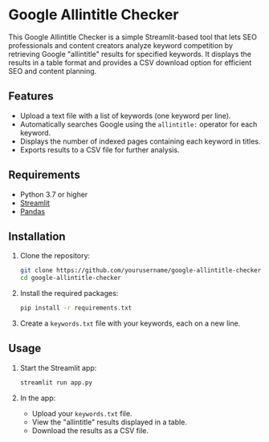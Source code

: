 # Google Allintitle Checker

This Google Allintitle Checker is a simple Streamlit-based tool that lets SEO professionals and content creators analyze keyword competition by retrieving Google "allintitle" results for specified keywords. It displays the results in a table format and provides a CSV download option for efficient SEO and content planning.

## Features

- Upload a text file with a list of keywords (one keyword per line).
- Automatically searches Google using the `allintitle:` operator for each keyword.
- Displays the number of indexed pages containing each keyword in titles.
- Exports results to a CSV file for further analysis.

## Requirements

- Python 3.7 or higher
- [Streamlit](https://streamlit.io)
- [Pandas](https://pandas.pydata.org/)

## Installation

1. Clone the repository:

    ```bash
    git clone https://github.com/yourusername/google-allintitle-checker.git
    cd google-allintitle-checker
    ```

2. Install the required packages:

    ```bash
    pip install -r requirements.txt
    ```

3. Create a `keywords.txt` file with your keywords, each on a new line.

## Usage

1. Start the Streamlit app:

    ```bash
    streamlit run app.py
    ```

2. In the app:
   - Upload your `keywords.txt` file.
   - View the "allintitle" results displayed in a table.
   - Download the results as a CSV file.
